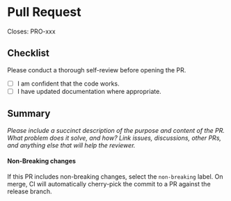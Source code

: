 # Pull Request

Closes: PRO-xxx

## Checklist

Please conduct a thorough self-review before opening the PR.

- [ ] I am confident that the code works.
- [ ] I have updated documentation where appropriate.

## Summary

*Please include a succinct description of the purpose and content of the PR. What problem does it solve, and how? Link issues, discussions, other PRs, and anything else that will help the reviewer.*


#### Non-Breaking changes

If this PR includes non-breaking changes, select the `non-breaking` label. On merge, CI will automatically cherry-pick the commit to a PR against the release branch.